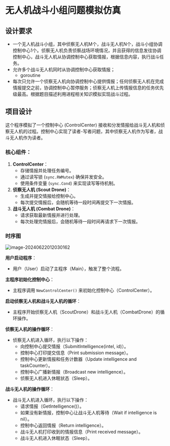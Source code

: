 # 无人机战斗小组问题模拟仿真

## 设计要求

* 一个无人机战斗小组，其中侦察无人机M个，战斗无人机N个，战斗小组协调控制中心1个。侦察无人机负责侦察战场环境情况，并且获得的信息发往协调控制中心，战斗无人机从协调控制中心获取情报，根据信息内容，执行战斗任务。
* 允许多个战斗无人机同时从协调控制中心获取情报；
  * goroutine
* 每次只允许一个侦察无人机向协调控制中心提供情报；任何侦察无人机在完成情报提交之前，协调控制中心暂停服务；侦察无人机上传情报信息的任务优先级最高。根据题目描述利用进程相关知识模拟实现战斗过程。

## 项目设计

这个程序模拟了一个控制中心 (ControlCenter) 接收和分发情报给战斗无人机和侦察无人机的过程。控制中心实现了读者-写者问题，其中侦察无人机作为写者，战斗无人机作为读者。

### 核心组件：

1. **ControlCenter**：
   - 存储情报并处理任务编号。
   - 通过读写锁 (`sync.RWMutex`) 确保并发安全。
   - 使用条件变量 (`sync.Cond`) 来实现读写等待机制。
2. **侦察无人机 (Scout Drone)**：
   - 生成并提交情报给控制中心。
   - 每次提交情报后，会随机等待一段时间再提交下一次情报。
3. **战斗无人机 (Combat Drone)**：
   - 请求获取最新情报并进行处理。
   - 每次处理完情报后，会随机等待一段时间再请求下一次情报。

### 时序图

![image-20240622012030162](https://my-note-drawing-bed-1322822796.cos.ap-shanghai.myqcloud.com/picture/202406220120290.png)

**用户启动程序**：

- 用户（User）启动了主程序（Main），触发了整个流程。

**主程序初始化控制中心**：

- 主程序调用 `NewControlCenter()` 来初始化控制中心（ControlCenter）。

**启动侦察无人机和战斗无人机的循环**：

- 主程序开始侦察无人机（ScoutDrone）和战斗无人机（CombatDrone）的循环操作。

**侦察无人机的操作循环**：

- 侦察无人机进入循环，执行以下操作：
  - 向控制中心提交情报（SubmitIntelligence(intel, id)）。
  - 控制中心打印提交信息（Print submission message）。
  - 控制中心更新情报和任务计数器（Update intelligence and taskCounter）。
  - 控制中心广播新情报（Broadcast new intelligence）。
  - 侦察无人机进入休眠状态（Sleep）。

**战斗无人机的操作循环**：

- 战斗无人机进入循环，执行以下操作：
  - 请求情报（GetIntelligence()）。
  - 如果没有新情报，控制中心让战斗无人机等待（Wait if intelligence is nil）。
  - 控制中心返回情报（Return intelligence）。
  - 战斗无人机打印收到的情报信息（Print received message）。
  - 战斗无人机进入休眠状态（Sleep）。